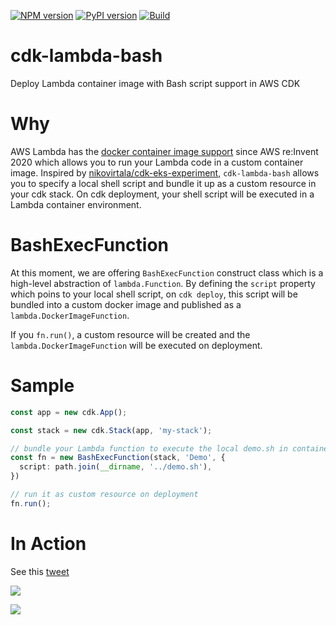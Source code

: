 [![NPM version](https://badge.fury.io/js/cdk-lambda-bash.svg)](https://badge.fury.io/js/cdk-lambda-bash)
[![PyPI version](https://badge.fury.io/py/cdk-lambda-bash.svg)](https://badge.fury.io/py/cdk-lambda-bash)
[![Build](https://github.com/pahud/cdk-lambda-bash/actions/workflows/build.yml/badge.svg)](https://github.com/pahud/cdk-lambda-bash/actions/workflows/build.yml)

# cdk-lambda-bash

Deploy Lambda container image with Bash script support in AWS CDK

# Why

AWS Lambda has the [docker container image support](https://aws.amazon.com/tw/blogs/aws/new-for-aws-lambda-container-image-support/) since AWS re:Invent 2020 which allows you to run your Lambda code in a custom container image. Inspired by [nikovirtala/cdk-eks-experiment](https://github.com/nikovirtala/cdk-eks-experiment/), `cdk-lambda-bash` allows you to specify a local shell script and bundle it up as a custom resource in your cdk stack. On cdk deployment, your shell script will be executed in a Lambda container environment.


# BashExecFunction

At this moment, we are offering `BashExecFunction` construct class which is a high-level abstraction of `lambda.Function`. By defining the `script` property which poins to your local shell script, on `cdk deploy`, this script will be bundled into a custom docker image and published as a `lambda.DockerImageFunction`.

If you `fn.run()`, a custom resource will be created and the `lambda.DockerImageFunction` will be executed on deployment.


# Sample

```ts
const app = new cdk.App();

const stack = new cdk.Stack(app, 'my-stack');

// bundle your Lambda function to execute the local demo.sh in container
const fn = new BashExecFunction(stack, 'Demo', {
  script: path.join(__dirname, '../demo.sh'),
})

// run it as custom resource on deployment
fn.run();

```

# In Action

See this [tweet](https://twitter.com/pahudnet/status/1370301964836241408)

![](https://pbs.twimg.com/media/EwRGRxnUcAQBng-?format=jpg&name=4096x4096)

![](https://pbs.twimg.com/media/EwRKGfsUYAENjP-?format=jpg&name=4096x4096)
